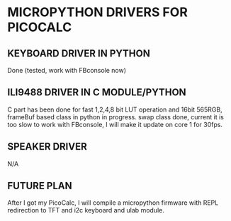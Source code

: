 # MICROPYTHON DRIVERS FOR PICOCALC

## KEYBOARD DRIVER IN PYTHON  
Done (tested, work with FBconsole now)

## ILI9488 DRIVER IN C MODULE/PYTHON  
C part has been done for fast 1,2,4,8 bit LUT operation and 16bit 565RGB, frameBuf based class in python in progress. swap class done, current it is too slow to work with FBconsole, I will make it update on core 1 for 30fps.

## SPEAKER DRIVER  
N/A

## FUTURE PLAN  
After I got my PicoCalc, I will compile a micropython firmware with REPL redirection to TFT and i2c keyboard and ulab module.
